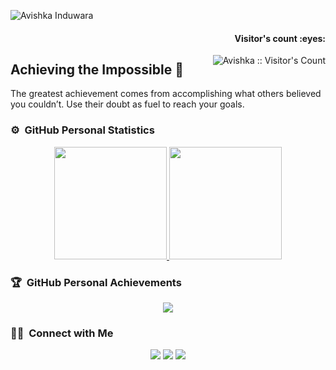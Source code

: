 ![Avishka Induwara](assets/img/cover.png)

<h4 align="right">Visitor's count :eyes:</h4>
<img alt="Avishka :: Visitor's Count" src="https://profile-counter.glitch.me/{Avishka}/count.svg" align="right"/>

## Achieving the Impossible 🚀

The greatest achievement comes from accomplishing what others believed you couldn’t. Use their doubt as fuel to reach your goals.


### ⚙️ &nbsp;GitHub Personal Statistics

<p align="center">
<a href="https://github.com/AvishkaInduwara">
  <img height="180em" src="https://github-readme-stats-eight-theta.vercel.app/api?username=AviyaX&show_icons=true&theme=algolia&include_all_commits=true&count_private=true"/>
  <img height="180em" src="https://github-readme-stats-eight-theta.vercel.app/api/top-langs/?username=AviyaX&layout=compact&langs_count=8&theme=algolia"/>
</a>
</p>

### 🏆 &nbsp;GitHub Personal Achievements

<p align="center">
<a href="https://github.com/AvishkaInduwara">
  <img src="https://github-profile-trophy.vercel.app/?username=AviyaX&theme=juicyfresh&title=Organizations,PullRequest,Issues,Followers,Commit,Repositories" />
</a>
</p>

### 🤝🏻 &nbsp;Connect with Me

<p align="center">
<a href="https://gitlab.com/v.g.a.induwara"><img src="https://img.shields.io/badge/-@v.g.a.induwara-1769FF?style=flat&logo=Gitlab&logoColor=white"/></a>
<a href="https://www.linkedin.com/in/aviyax/"><img src="https://img.shields.io/badge/-Avishka%20Induwara-0077B5?style=flat&logo=Linkedin&logoColor=white"/></a>
<a href="mailto:v.g.a.induwara@gmail.com"><img src="https://img.shields.io/badge/-v.g.a.induwara@gmail.com-D14836?style=flat&logo=Gmail&logoColor=white"/></a>
</p>

